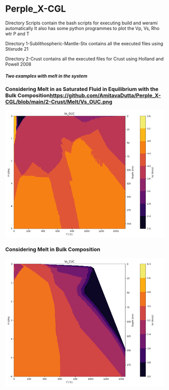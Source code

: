 # Perple_X-CGL


Directory Scripts contain the bash scripts for executing build and werami automatically
It also has some python programmes to plot the Vp, Vs, Rho wtr P and T


Directory 1-Sublithospheric-Mantle-Stx contains all the executed files using Stixrude 21


Directory 2-Crust contains all the executed files for Crust using Holland and Powell 2008

##### **Two examples with melt in the system**

### **Considering Melt in as Saturated Fluid in Equilibrium with the Bulk Composition**https://github.com/AmitavaDutta/Perple_X-CGL/blob/main/2-Crust/Melt/Vs_OUC.png
![Considering Melt in as saturated fluid in equilibrium with the Bulk Composition](https://raw.githubusercontent.com/AmitavaDutta/Perple_X-CGL/main/2-Crust/Melt/Vs_OUC.png?token=GHSAT0AAAAAACWJKZFYIM3KF5MLQTNGXFGOZXJ2S3A)

### **Considering Melt in Bulk Composition**
![Considering Melt in Bulk Composition](https://raw.githubusercontent.com/AmitavaDutta/Perple_X-CGL/main/2-Crust/Melt/test/Vs_CUC.png?token=GHSAT0AAAAAACWJKZFYZ4J6TDYVJWGHAQZCZXJ2VDQ)


